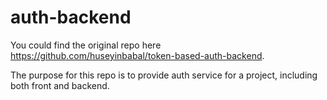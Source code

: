 # auth-backend

You could find the original repo here https://github.com/huseyinbabal/token-based-auth-backend.

The purpose for this repo is to provide auth service for a project, including both front and backend.
